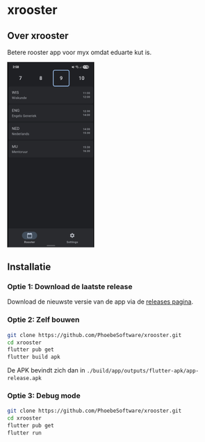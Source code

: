 # xrooster

## Over xrooster
Betere rooster app voor myx omdat eduarte kut is.

<img src="./README/screenshot.png" alt="xrooster app" width="200">

## Installatie

### Optie 1: Download de laatste release
Download de nieuwste versie van de app via de [releases pagina](https://github.com/PhoebeSoftware/xrooster/releases).

### Optie 2: Zelf bouwen

```bash
git clone https://github.com/PhoebeSoftware/xrooster.git
cd xrooster
flutter pub get
flutter build apk
```

De APK bevindt zich dan in `./build/app/outputs/flutter-apk/app-release.apk`

### Optie 3: Debug mode

```bash
git clone https://github.com/PhoebeSoftware/xrooster.git
cd xrooster
flutter pub get
flutter run
```